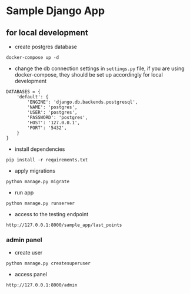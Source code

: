 # Sample Django App

## for local development

* create postgres database
```
docker-compose up -d
```
* change the db connection settings in `settings.py` file, if you are using docker-compose, they should be set up accordingly for local development
```
DATABASES = {
    'default': {
        'ENGINE': 'django.db.backends.postgresql',
        'NAME': 'postgres',
        'USER': 'postgres',
        'PASSWORD': 'postgres',
        'HOST': '127.0.0.1',
        'PORT': '5432',
    }
}
```
* install dependencies
```
pip install -r requirements.txt
```
* apply migrations
```
python manage.py migrate
```
* run app
```
python manage.py runserver
```
* access to the testing endpoint
```
http://127.0.0.1:8000/sample_app/last_points
```
### admin panel
* create user
```
python manage.py createsuperuser
```
* access panel
```
http://127.0.0.1:8000/admin
```